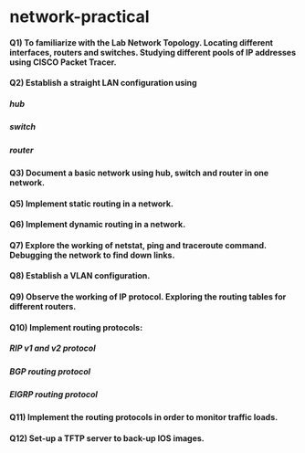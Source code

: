 # network-practical

#### Q1) To familiarize with the Lab Network Topology. Locating different interfaces, routers and switches. Studying different pools of IP addresses using CISCO Packet Tracer.

#### Q2) Establish a straight LAN configuration using
##### hub
##### switch
##### router

#### Q3) Document a basic network using hub, switch and router in one network.

#### Q5) Implement static routing in a network.

#### Q6) Implement dynamic routing in a network.

#### Q7) Explore the working of netstat, ping and traceroute command. Debugging the network to find down links.

#### Q8) Establish a VLAN configuration.

#### Q9) Observe the working of IP protocol. Exploring the routing tables for different routers.

#### Q10) Implement routing protocols:
##### RIP v1 and v2 protocol
##### BGP routing protocol
##### EIGRP routing protocol

#### Q11) Implement the routing protocols in order to monitor traffic loads.

#### Q12) Set-up a TFTP server to back-up IOS images.


